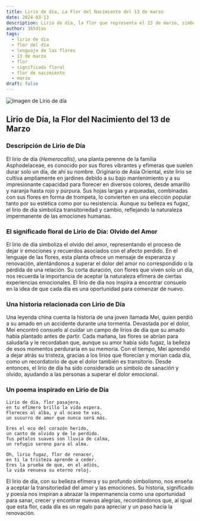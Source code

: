 ```yaml
---
title: Lirio de día, La Flor del Nacimiento del 13 de marzo
date: 2024-03-13
description: Lirio de día, la flor que representa el 13 de marzo, simboliza Olvido del amor. Descubre su fascinante historia, significado en el lenguaje de las flores y una poesía que celebra su belleza.
author: 365días
tags:
  - lirio de día
  - flor del día
  - lenguaje de las flores
  - 13 de marzo
  - flor
  - significado floral
  - flor de nacimiento
  - marzo
draft: false
---
```



![Imagen de Lirio de día](https://cdn.pixabay.com/photo/2018/03/20/20/48/nature-3244629_640.jpg#center)


## Lirio de Día, la Flor del Nacimiento del 13 de Marzo

### Descripción de Lirio de Día

El lirio de día (_Hemerocallis_), una planta perenne de la familia Asphodelaceae, es conocido por sus flores vibrantes y efímeras que suelen durar solo un día, de ahí su nombre. Originario de Asia Oriental, este lirio se cultiva ampliamente en jardines debido a su bajo mantenimiento y a su impresionante capacidad para florecer en diversos colores, desde amarillo y naranja hasta rojo y púrpura. Sus hojas largas y arqueadas, combinadas con sus flores en forma de trompeta, lo convierten en una elección popular tanto por su estética como por su resistencia. Aunque su belleza es fugaz, el lirio de día simboliza transitoriedad y cambio, reflejando la naturaleza impermanente de las emociones humanas.

### El significado floral de Lirio de Día: Olvido del Amor

El lirio de día simboliza el olvido del amor, representando el proceso de dejar ir emociones y recuerdos asociados con el afecto perdido. En el lenguaje de las flores, esta planta ofrece un mensaje de esperanza y renovación, alentándonos a superar el dolor del amor no correspondido o la pérdida de una relación. Su corta duración, con flores que viven solo un día, nos recuerda la importancia de aceptar la naturaleza efímera de ciertas experiencias emocionales. El lirio de día nos inspira a encontrar consuelo en la idea de que cada día es una oportunidad para comenzar de nuevo.

### Una historia relacionada con Lirio de Día

Una leyenda china cuenta la historia de una joven llamada Mei, quien perdió a su amado en un accidente durante una tormenta. Devastada por el dolor, Mei encontró consuelo al cuidar un campo de lirios de día que su amado había plantado antes de partir. Cada mañana, las flores se abrían para saludarla y le recordaban que, aunque su amor había sido fugaz, la belleza de esos momentos perduraría en su memoria. Con el tiempo, Mei aprendió a dejar atrás su tristeza, gracias a los lirios que florecían y morían cada día, como un recordatorio de que el dolor también es transitorio. Desde entonces, el lirio de día ha sido considerado un símbolo de sanación y olvido, ayudando a las personas a superar el dolor emocional.

### Un poema inspirado en Lirio de Día

```
Lirio de día, flor pasajera,  
en tu efímero brillo la vida espera.  
Floreces al alba, y al ocaso te vas,  
un susurro de amor que nunca será más.  

Eres el eco del corazón herido,  
un canto de olvido y de lo perdido.  
Tus pétalos suaves son lluvia de calma,  
un refugio sereno para el alma.  

Oh, lirio fugaz, flor de renacer,  
en ti la tristeza aprende a ceder.  
Eres la prueba de que, en el adiós,  
la vida renueva su eterno reloj.  
```

El lirio de día, con su belleza efímera y su profundo simbolismo, nos enseña a aceptar la transitoriedad del amor y las emociones. Su historia, significado y poesía nos inspiran a abrazar la impermanencia como una oportunidad para sanar, crecer y encontrar nuevas alegrías, recordándonos que, al igual que esta flor, cada día es un regalo para apreciar y un paso hacia la renovación.